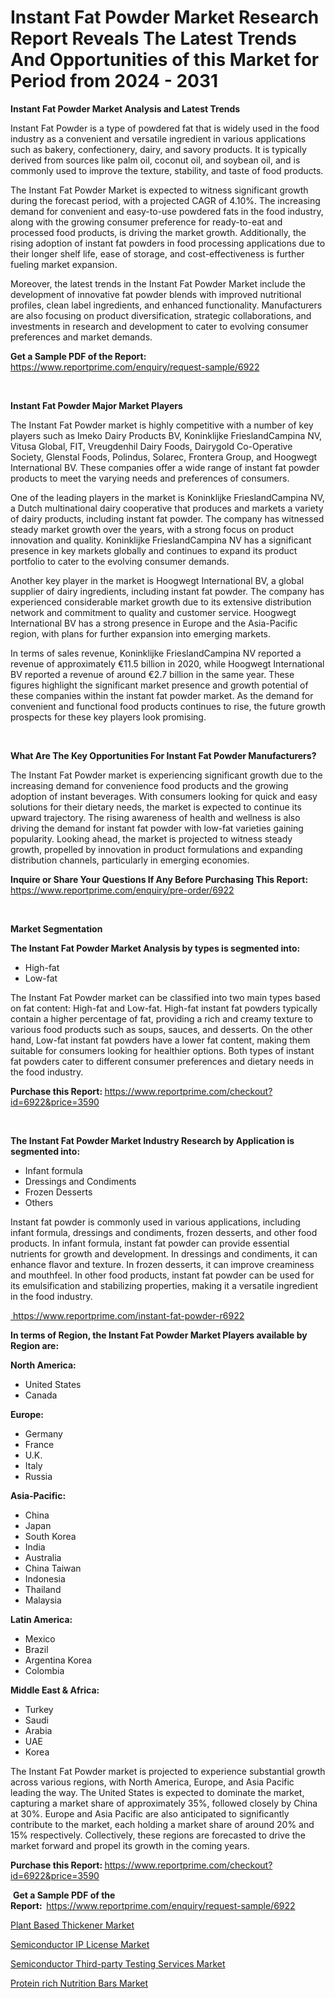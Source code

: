 <p><h1>Instant Fat Powder Market Research Report Reveals The Latest Trends And Opportunities of this Market for Period from 2024 - 2031</h1></p><p><strong>Instant Fat Powder Market Analysis and Latest Trends</strong></p>
<p><p>Instant Fat Powder is a type of powdered fat that is widely used in the food industry as a convenient and versatile ingredient in various applications such as bakery, confectionery, dairy, and savory products. It is typically derived from sources like palm oil, coconut oil, and soybean oil, and is commonly used to improve the texture, stability, and taste of food products.</p><p>The Instant Fat Powder Market is expected to witness significant growth during the forecast period, with a projected CAGR of 4.10%. The increasing demand for convenient and easy-to-use powdered fats in the food industry, along with the growing consumer preference for ready-to-eat and processed food products, is driving the market growth. Additionally, the rising adoption of instant fat powders in food processing applications due to their longer shelf life, ease of storage, and cost-effectiveness is further fueling market expansion.</p><p>Moreover, the latest trends in the Instant Fat Powder Market include the development of innovative fat powder blends with improved nutritional profiles, clean label ingredients, and enhanced functionality. Manufacturers are also focusing on product diversification, strategic collaborations, and investments in research and development to cater to evolving consumer preferences and market demands.</p></p>
<p><strong>Get a Sample PDF of the Report:&nbsp;</strong> <a href="https://www.reportprime.com/enquiry/request-sample/6922">https://www.reportprime.com/enquiry/request-sample/6922</a></p>
<p>&nbsp;</p>
<p><strong>Instant Fat Powder Major Market Players</strong></p>
<p><p>The Instant Fat Powder market is highly competitive with a number of key players such as Imeko Dairy Products BV, Koninklijke FrieslandCampina NV, Vitusa Global, FIT, Vreugdenhil Dairy Foods, Dairygold Co-Operative Society, Glenstal Foods, Polindus, Solarec, Frontera Group, and Hoogwegt International BV. These companies offer a wide range of instant fat powder products to meet the varying needs and preferences of consumers.</p><p>One of the leading players in the market is Koninklijke FrieslandCampina NV, a Dutch multinational dairy cooperative that produces and markets a variety of dairy products, including instant fat powder. The company has witnessed steady market growth over the years, with a strong focus on product innovation and quality. Koninklijke FrieslandCampina NV has a significant presence in key markets globally and continues to expand its product portfolio to cater to the evolving consumer demands.</p><p>Another key player in the market is Hoogwegt International BV, a global supplier of dairy ingredients, including instant fat powder. The company has experienced considerable market growth due to its extensive distribution network and commitment to quality and customer service. Hoogwegt International BV has a strong presence in Europe and the Asia-Pacific region, with plans for further expansion into emerging markets.</p><p>In terms of sales revenue, Koninklijke FrieslandCampina NV reported a revenue of approximately €11.5 billion in 2020, while Hoogwegt International BV reported a revenue of around €2.7 billion in the same year. These figures highlight the significant market presence and growth potential of these companies within the instant fat powder market. As the demand for convenient and functional food products continues to rise, the future growth prospects for these key players look promising.</p></p>
<p>&nbsp;</p>
<p><strong>What Are The Key Opportunities For Instant Fat Powder Manufacturers?</strong></p>
<p><p>The Instant Fat Powder market is experiencing significant growth due to the increasing demand for convenience food products and the growing adoption of instant beverages. With consumers looking for quick and easy solutions for their dietary needs, the market is expected to continue its upward trajectory. The rising awareness of health and wellness is also driving the demand for instant fat powder with low-fat varieties gaining popularity. Looking ahead, the market is projected to witness steady growth, propelled by innovation in product formulations and expanding distribution channels, particularly in emerging economies.</p></p>
<p><strong>Inquire or Share Your Questions If Any Before Purchasing This Report:</strong> <a href="https://www.reportprime.com/enquiry/pre-order/6922">https://www.reportprime.com/enquiry/pre-order/6922</a></p>
<p>&nbsp;</p>
<p><strong>Market Segmentation</strong></p>
<p><strong>The Instant Fat Powder Market Analysis by types is segmented into:</strong></p>
<p><ul><li>High-fat</li><li>Low-fat</li></ul></p>
<p><p>The Instant Fat Powder market can be classified into two main types based on fat content: High-fat and Low-fat. High-fat instant fat powders typically contain a higher percentage of fat, providing a rich and creamy texture to various food products such as soups, sauces, and desserts. On the other hand, Low-fat instant fat powders have a lower fat content, making them suitable for consumers looking for healthier options. Both types of instant fat powders cater to different consumer preferences and dietary needs in the food industry.</p></p>
<p><strong>Purchase this Report:&nbsp;</strong><a href="https://www.reportprime.com/checkout?id=6922&price=3590">https://www.reportprime.com/checkout?id=6922&price=3590</a></p>
<p>&nbsp;</p>
<p><strong>The Instant Fat Powder Market Industry Research by Application is segmented into:</strong></p>
<p><ul><li>Infant formula</li><li>Dressings and Condiments</li><li>Frozen Desserts</li><li>Others</li></ul></p>
<p><p>Instant fat powder is commonly used in various applications, including infant formula, dressings and condiments, frozen desserts, and other food products. In infant formula, instant fat powder can provide essential nutrients for growth and development. In dressings and condiments, it can enhance flavor and texture. In frozen desserts, it can improve creaminess and mouthfeel. In other food products, instant fat powder can be used for its emulsification and stabilizing properties, making it a versatile ingredient in the food industry.</p></p>
<p><a href="https://www.reportprime.com/instant-fat-powder-r6922">&nbsp;https://www.reportprime.com/instant-fat-powder-r6922</a></p>
<p><strong>In terms of Region, the Instant Fat Powder Market Players available by Region are:</strong></p>
<p>
    <p> <strong> North America: </strong>
        <ul>
            <li>United States</li>
            <li>Canada</li>
        </ul>
        </p> 
    <p> <strong> Europe: </strong>
        <ul>
            <li>Germany</li>
            <li>France</li>
            <li>U.K.</li>
            <li>Italy</li>
            <li>Russia</li>
        </ul>
        </p> 
    <p> <strong> Asia-Pacific: </strong>
        <ul>
            <li>China</li>
            <li>Japan</li>
            <li>South Korea</li>
            <li>India</li>
            <li>Australia</li>
            <li>China Taiwan</li>
            <li>Indonesia</li>
            <li>Thailand</li>
            <li>Malaysia</li>
        </ul>
        </p> 
    <p> <strong> Latin America: </strong>
        <ul>
            <li>Mexico</li>
            <li>Brazil</li>
            <li>Argentina Korea</li>
            <li>Colombia</li>
        </ul>
        </p> 
    <p> <strong> Middle East & Africa: </strong>
        <ul>
            <li>Turkey</li>
            <li>Saudi</li>
            <li>Arabia</li>
            <li>UAE</li>
            <li>Korea</li>
        </ul>
    </p>
    </p>
<p><p>The Instant Fat Powder market is projected to experience substantial growth across various regions, with North America, Europe, and Asia Pacific leading the way. The United States is expected to dominate the market, capturing a market share of approximately 35%, followed closely by China at 30%. Europe and Asia Pacific are also anticipated to significantly contribute to the market, each holding a market share of around 20% and 15% respectively. Collectively, these regions are forecasted to drive the market forward and propel its growth in the coming years.</p></p>
<p><strong>Purchase this Report: </strong><a href="https://www.reportprime.com/checkout?id=6922&price=3590">https://www.reportprime.com/checkout?id=6922&price=3590</a></p>
<p>&nbsp;<strong>Get a Sample PDF of the Report:&nbsp;&nbsp;</strong><a href="https://www.reportprime.com/enquiry/request-sample/6922">https://www.reportprime.com/enquiry/request-sample/6922</a></p>
<p><strong></strong></p>
<p><p><a href="https://github.com/khadijahesham19/Market-Research-Report-List-1/blob/main/plant-based-thickener-market.md">Plant Based Thickener Market</a></p><p><a href="https://www.linkedin.com/pulse/semiconductor-ip-license-market-global-regional-analysis-i6edf">Semiconductor IP License Market</a></p><p><a href="https://www.linkedin.com/pulse/semiconductor-third-party-testing-services-market-segmentation-yssuc">Semiconductor Third-party Testing Services Market</a></p><p><a href="https://github.com/suitykhatun12/Market-Research-Report-List-1/blob/main/protein-rich-nutrition-bars-market.md">Protein rich Nutrition Bars Market</a></p></p>